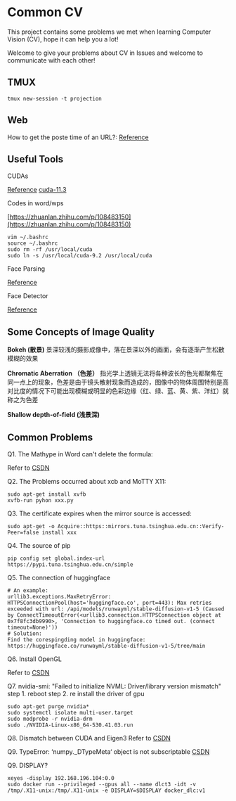 # Common CV

This project contains some problems we met when learning Computer Vision (CV), hope it can help you a lot!

Welcome to give your problems about CV in Issues and welcome to communicate with each other!

## TMUX

```
tmux new-session -t projection
```

## Web

How to get the poste time of an URL?:
[Reference](https://mmys.club/how-to-find-the-published-date-of-a-web-page/#:~:text=%E6%9F%A5%E6%89%BE%E7%BD%91%E9%A1%B5%E5%8F%91%E5%B8%83%E6%97%A5%E6%9C%9F%E7%9A%84%206%20%E7%A7%8D%E6%96%B9%E6%B3%95%201%201.%20%E6%B5%8F%E8%A7%88%E7%BD%91%E9%A1%B5%20%E5%8F%91%E5%B8%83%E6%97%A5%E6%9C%9F%E6%98%AF%E5%9C%A8%E7%BA%BF%E5%88%9B%E5%BB%BA%E7%BD%91%E9%A1%B5%E6%89%80%E9%9C%80%E7%9A%84%E5%85%83%E6%95%B0%E6%8D%AE%E4%B9%8B%E4%B8%80%E3%80%82%20%E8%BF%99%E6%98%AF%E4%B8%80%E9%83%A8%E5%88%86,...%206%206.%20%E4%BD%BF%E7%94%A8%20Google%20%E6%9F%A5%E6%89%BE%E9%A1%B5%E9%9D%A2%E7%9A%84%E5%8F%91%E5%B8%83%E6%97%A5%E6%9C%9F%20%E5%A6%82%E6%9E%9C%E6%82%A8%E5%9C%A8%E4%B8%8A%E8%BF%B0%E6%96%B9%E6%B3%95%E4%B8%AD%E6%B2%A1%E6%9C%89%E6%89%BE%E5%88%B0%E9%A1%B5%E9%9D%A2%E7%9A%84%E5%8F%91%E5%B8%83%E6%97%A5%E6%9C%9F%EF%BC%8C%E9%82%A3%E4%B9%88%E8%B0%B7%E6%AD%8C%E5%8F%AF%E8%83%BD%E4%BC%9A%E5%B8%AE%E5%8A%A9%E6%82%A8%E6%89%BE%E5%88%B0%E5%AE%83%E3%80%82%20)

## Useful Tools
CUDAs

[Reference](https://segmentfault.com/a/1190000022561685)
[cuda-11.3](https://developer.nvidia.com/cuda-11.3.0-download-archive?target_os=Linux&target_arch=x86_64&Distribution=Ubuntu&target_version=18.04&target_type=runfile_local)

Codes in word/wps

[https://zhuanlan.zhihu.com/p/108483150](https://zhuanlan.zhihu.com/p/108483150)
```
vim ~/.bashrc
source ~/.bashrc
sudo rm -rf /usr/local/cuda
sudo ln -s /usr/local/cuda-9.2 /usr/local/cuda
```

Face Parsing

[Reference](https://blog.csdn.net/weixin_43723625/article/details/116719701)

Face Detector

[Reference](https://blog.csdn.net/woshicver/article/details/118586231)

## Some Concepts of Image Quality

**Bokeh (散景)** 景深较浅的摄影成像中，落在景深以外的画面，会有逐渐产生松散模糊的效果

**Chromatic Aberration （色差）** 指光学上透镜无法将各种波长的色光都聚焦在同一点上的现象，色差是由于镜头散射现象而造成的，图像中的物体周围特别是高对比度的情况下可能出现模糊或明显的色彩边缘（红、绿、蓝、黄、紫、洋红）就称之为色差

**Shallow depth-of-field (浅景深)**


## Common Problems
Q1. The Mathype in Word can't delete the formula:

Refer to [CSDN](https://blog.csdn.net/JGL121314/article/details/120868652)

Q2. The Problems occurred about xcb and MoTTY X11:
```
sudo apt-get install xvfb
xvfb-run pyhon xxx.py
```

Q3. The certificate expires when the mirror source is accessed:
```
sudo apt-get -o Acquire::https::mirrors.tuna.tsinghua.edu.cn::Verify-Peer=false install xxx
```

Q4. The source of pip
```
pip config set global.index-url https://pypi.tuna.tsinghua.edu.cn/simple
```

Q5. The connection of huggingface
```
# An example:
urllib3.exceptions.MaxRetryError: HTTPSConnectionPool(host='huggingface.co', port=443): Max retries exceeded with url: /api/models/runwayml/stable-diffusion-v1-5 (Caused by ConnectTimeoutError(<urllib3.connection.HTTPSConnection object at 0x7f8fc3db9990>, 'Connection to huggingface.co timed out. (connect timeout=None)'))
# Solution:
Find the corespingding model in huggingface:
https://huggingface.co/runwayml/stable-diffusion-v1-5/tree/main
```

Q6. Install OpenGL

Refer to [CSDN](https://blog.csdn.net/qq_40520596/article/details/111663646)

Q7. nvidia-smi: "Failed to initialize NVML: Driver/library version mismatch"
step 1. reboot
step 2. re install the driver of gpu
```
sudo apt-get purge nvidia*
sudo systemctl isolate multi-user.target
sudo modprobe -r nvidia-drm
sudo ./NVIDIA-Linux-x86_64-530.41.03.run
```

Q8. Dismatch between CUDA and Eigen3
Refer to [CSDN](https://blog.csdn.net/weixin_45736684/article/details/117512018)

Q9. TypeError: ‘numpy._DTypeMeta‘ object is not subscriptable
[CSDN](https://blog.csdn.net/qq_45878098/article/details/132815093)

Q9. DISPLAY?
```
xeyes -display 192.168.196.104:0.0
sudo docker run --privileged --gpus all --name dlct3 -idt -v /tmp/.X11-unix:/tmp/.X11-unix -e DISPLAY=$DISPLAY docker_dlc:v1
```
